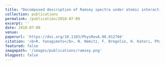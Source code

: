 ```yaml
---
title: "Decomposed description of Ramsey spectra under atomic interactions"
collection: publications
permalink: /publication/2018-07-09
excerpt: ''
date: 2018-07-09
venue: 
paperurl: 'https://doi.org/10.1103/PhysRevA.98.012704'
citation: '<b>R. Yanagimoto</b>, N. Nemitz, F. Bregolin, H. Katori, Phys. Rev. A <b>98</b>, 012704 (2018).'
featured: false
imagepath: '/images/publications/ramsey.png'
blogpost: false
---
```

